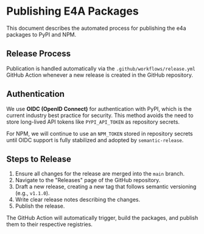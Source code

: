 # Publishing E4A Packages

This document describes the automated process for publishing the e4a packages to PyPI and NPM.

## Release Process

Publication is handled automatically via the `.github/workflows/release.yml` GitHub Action whenever a new release is created in the GitHub repository.

## Authentication

We use **OIDC (OpenID Connect)** for authentication with PyPI, which is the current industry best practice for security. This method avoids the need to store long-lived API tokens like `PYPI_API_TOKEN` as repository secrets.

For NPM, we will continue to use an `NPM_TOKEN` stored in repository secrets until OIDC support is fully stabilized and adopted by `semantic-release`.

## Steps to Release

1.  Ensure all changes for the release are merged into the `main` branch.
2.  Navigate to the "Releases" page of the GitHub repository.
3.  Draft a new release, creating a new tag that follows semantic versioning (e.g., `v1.1.0`).
4.  Write clear release notes describing the changes.
5.  Publish the release.

The GitHub Action will automatically trigger, build the packages, and publish them to their respective registries.

